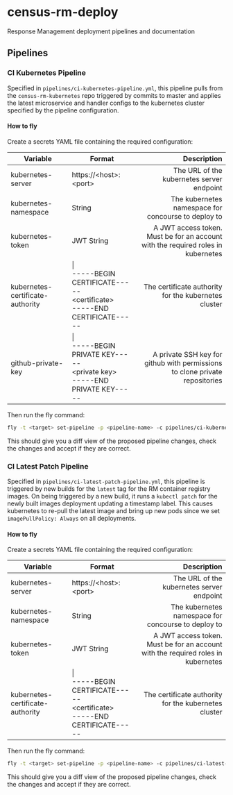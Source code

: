 # census-rm-deploy
Response Management deployment pipelines and documentation

## Pipelines
### CI Kubernetes Pipeline
Specified in `pipelines/ci-kubernetes-pipeline.yml`, this pipeline pulls from the `census-rm-kubernetes` repo triggered by commits to master and applies the latest microservice and handler configs to the kubernetes cluster specified by the pipeline configuration.

#### How to fly
Create a secrets YAML file containing the required configuration:

| Variable | Format | Description |
| --- | --- | ---: |
| kubernetes-server | https://\<host>:\<port> | The URL of the kubernetes server endpoint |
| kubernetes-namespace | String | The kubernetes namespace for concourse to deploy to |
| kubernetes-token | JWT String | A JWT access token. Must be for an account with the required roles in kubernetes |
| kubernetes-certificate-authority | \|  <br>-----BEGIN CERTIFICATE----- <br>\<certificate> <br>-----END CERTIFICATE----- | The certificate authority for the kubernetes cluster |
| github-private-key | \| <br>-----BEGIN PRIVATE KEY----- <br>\<private key> <br>-----END PRIVATE KEY----- | A private SSH key for github with permissions to clone private repositories | 

Then run the fly command:
```bash
fly -t <target> set-pipeline -p <pipeline-name> -c pipelines/ci-kubernetes-pipeline.yml -l <path-to-secrets-yml>
```
This should give you a diff view of the proposed pipeline changes, check the changes and accept if they are correct.

### CI Latest Patch Pipeline
Specified in `pipelines/ci-latest-patch-pipeline.yml`, this pipeline is triggered by new builds for the `latest` tag for the RM container registry images. On being triggered by a new build, it runs a `kubectl patch` for the newly built images deployment updating a timestamp label. This causes kubernetes to re-pull the latest image and bring up new pods since we set `imagePullPolicy: Always` on all deployments.

#### How to fly
Create a secrets YAML file containing the required configuration:

| Variable | Format | Description |
| --- | --- | ---: |
| kubernetes-server | https://\<host>:\<port> | The URL of the kubernetes server endpoint |
| kubernetes-namespace | String | The kubernetes namespace for concourse to deploy to |
| kubernetes-token | JWT String | A JWT access token. Must be for an account with the required roles in kubernetes |
| kubernetes-certificate-authority | \|  <br>-----BEGIN CERTIFICATE----- <br>\<certificate> <br>-----END CERTIFICATE----- | The certificate authority for the kubernetes cluster |

Then run the fly command:
```bash
fly -t <target> set-pipeline -p <pipeline-name> -c pipelines/ci-latest-patch-pipeline.yml -l <path-to-secrets-yml>
```
This should give you a diff view of the proposed pipeline changes, check the changes and accept if they are correct.
